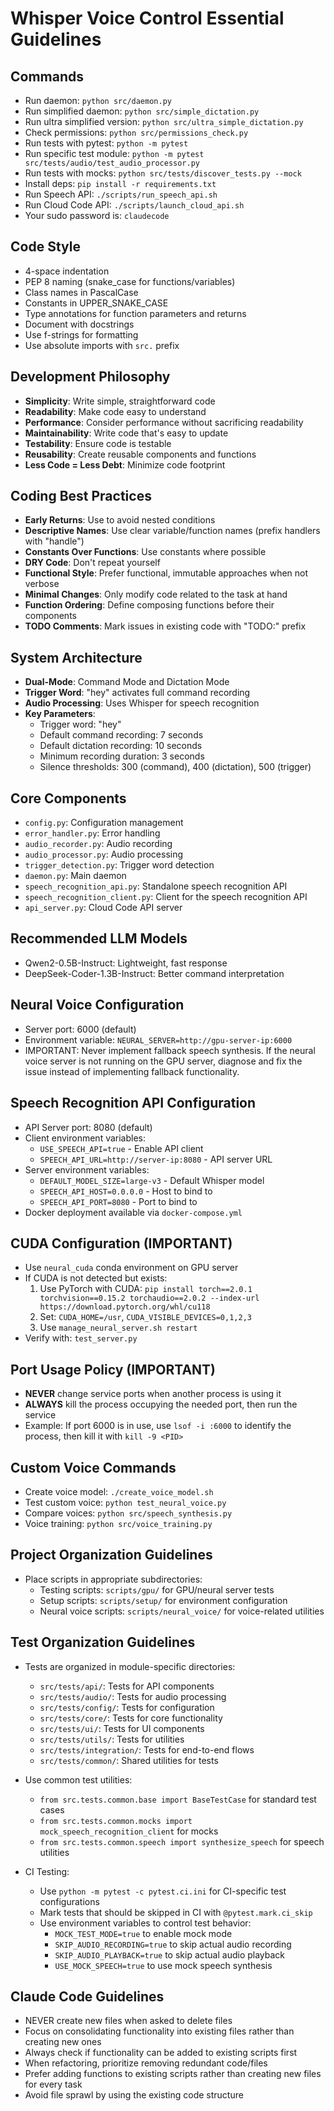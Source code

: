 # Whisper Voice Control Essential Guidelines

## Commands

- Run daemon: `python src/daemon.py`
- Run simplified daemon: `python src/simple_dictation.py`
- Run ultra simplified version: `python src/ultra_simple_dictation.py`
- Check permissions: `python src/permissions_check.py`
- Run tests with pytest: `python -m pytest`
- Run specific test module: `python -m pytest src/tests/audio/test_audio_processor.py`
- Run tests with mocks: `python src/tests/discover_tests.py --mock`
- Install deps: `pip install -r requirements.txt`
- Run Speech API: `./scripts/run_speech_api.sh`
- Run Cloud Code API: `./scripts/launch_cloud_api.sh`
- Your sudo password is: `claudecode`

## Code Style

- 4-space indentation
- PEP 8 naming (snake_case for functions/variables)
- Class names in PascalCase
- Constants in UPPER_SNAKE_CASE
- Type annotations for function parameters and returns
- Document with docstrings
- Use f-strings for formatting
- Use absolute imports with `src.` prefix

## Development Philosophy

- **Simplicity**: Write simple, straightforward code
- **Readability**: Make code easy to understand
- **Performance**: Consider performance without sacrificing readability
- **Maintainability**: Write code that's easy to update
- **Testability**: Ensure code is testable
- **Reusability**: Create reusable components and functions
- **Less Code = Less Debt**: Minimize code footprint

## Coding Best Practices

- **Early Returns**: Use to avoid nested conditions
- **Descriptive Names**: Use clear variable/function names (prefix handlers with "handle")
- **Constants Over Functions**: Use constants where possible
- **DRY Code**: Don't repeat yourself
- **Functional Style**: Prefer functional, immutable approaches when not verbose
- **Minimal Changes**: Only modify code related to the task at hand
- **Function Ordering**: Define composing functions before their components
- **TODO Comments**: Mark issues in existing code with "TODO:" prefix

## System Architecture

- **Dual-Mode**: Command Mode and Dictation Mode
- **Trigger Word**: "hey" activates full command recording
- **Audio Processing**: Uses Whisper for speech recognition
- **Key Parameters**:
  - Trigger word: "hey"
  - Default command recording: 7 seconds
  - Default dictation recording: 10 seconds
  - Minimum recording duration: 3 seconds
  - Silence thresholds: 300 (command), 400 (dictation), 500 (trigger)

## Core Components

- `config.py`: Configuration management
- `error_handler.py`: Error handling
- `audio_recorder.py`: Audio recording
- `audio_processor.py`: Audio processing
- `trigger_detection.py`: Trigger word detection
- `daemon.py`: Main daemon
- `speech_recognition_api.py`: Standalone speech recognition API
- `speech_recognition_client.py`: Client for the speech recognition API
- `api_server.py`: Cloud Code API server

## Recommended LLM Models

- Qwen2-0.5B-Instruct: Lightweight, fast response
- DeepSeek-Coder-1.3B-Instruct: Better command interpretation

## Neural Voice Configuration

- Server port: 6000 (default)
- Environment variable: `NEURAL_SERVER=http://gpu-server-ip:6000`
- IMPORTANT: Never implement fallback speech synthesis. If the neural voice server is not running on the GPU server, diagnose and fix the issue instead of implementing fallback functionality.

## Speech Recognition API Configuration

- API Server port: 8080 (default)
- Client environment variables:
  - `USE_SPEECH_API=true` - Enable API client
  - `SPEECH_API_URL=http://server-ip:8080` - API server URL
- Server environment variables:
  - `DEFAULT_MODEL_SIZE=large-v3` - Default Whisper model
  - `SPEECH_API_HOST=0.0.0.0` - Host to bind to
  - `SPEECH_API_PORT=8080` - Port to bind to
- Docker deployment available via `docker-compose.yml`

## CUDA Configuration (IMPORTANT)

- Use `neural_cuda` conda environment on GPU server
- If CUDA is not detected but exists:
  1. Use PyTorch with CUDA: `pip install torch==2.0.1 torchvision==0.15.2 torchaudio==2.0.2 --index-url https://download.pytorch.org/whl/cu118`
  2. Set: `CUDA_HOME=/usr`, `CUDA_VISIBLE_DEVICES=0,1,2,3`
  3. Use `manage_neural_server.sh restart`
- Verify with: `test_server.py`

## Port Usage Policy (IMPORTANT)

- **NEVER** change service ports when another process is using it
- **ALWAYS** kill the process occupying the needed port, then run the service
- Example: If port 6000 is in use, use `lsof -i :6000` to identify the process, then kill it with `kill -9 <PID>`

## Custom Voice Commands

- Create voice model: `./create_voice_model.sh`
- Test custom voice: `python test_neural_voice.py`
- Compare voices: `python src/speech_synthesis.py`
- Voice training: `python src/voice_training.py`

## Project Organization Guidelines

- Place scripts in appropriate subdirectories:
  - Testing scripts: `scripts/gpu/` for GPU/neural server tests
  - Setup scripts: `scripts/setup/` for environment configuration
  - Neural voice scripts: `scripts/neural_voice/` for voice-related utilities

## Test Organization Guidelines

- Tests are organized in module-specific directories:
  - `src/tests/api/`: Tests for API components
  - `src/tests/audio/`: Tests for audio processing
  - `src/tests/config/`: Tests for configuration
  - `src/tests/core/`: Tests for core functionality
  - `src/tests/ui/`: Tests for UI components
  - `src/tests/utils/`: Tests for utilities
  - `src/tests/integration/`: Tests for end-to-end flows
  - `src/tests/common/`: Shared utilities for tests

- Use common test utilities:
  - `from src.tests.common.base import BaseTestCase` for standard test cases
  - `from src.tests.common.mocks import mock_speech_recognition_client` for mocks
  - `from src.tests.common.speech import synthesize_speech` for speech utilities

- CI Testing:
  - Use `python -m pytest -c pytest.ci.ini` for CI-specific test configurations
  - Mark tests that should be skipped in CI with `@pytest.mark.ci_skip`
  - Use environment variables to control test behavior:
    - `MOCK_TEST_MODE=true` to enable mock mode
    - `SKIP_AUDIO_RECORDING=true` to skip actual audio recording
    - `SKIP_AUDIO_PLAYBACK=true` to skip actual audio playback
    - `USE_MOCK_SPEECH=true` to use mock speech synthesis

## Claude Code Guidelines

- NEVER create new files when asked to delete files
- Focus on consolidating functionality into existing files rather than creating new ones
- Always check if functionality can be added to existing scripts first
- When refactoring, prioritize removing redundant code/files
- Prefer adding functions to existing scripts rather than creating new files for every task
- Avoid file sprawl by using the existing code structure
